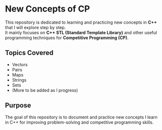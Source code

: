 # New Concepts of CP

This repository is dedicated to learning and practicing new concepts in **C++** that I will explore step by step.  
It mainly focuses on **C++ STL (Standard Template Library)** and other useful programming techniques for **Competitive Programming (CP)**.

## Topics Covered
- Vectors  
- Pairs  
- Maps  
- Strings  
- Sets  
- (More to be added as I progress)

## Purpose
The goal of this repository is to document and practice new concepts I learn in C++ for improving problem-solving and competitive programming skills.
